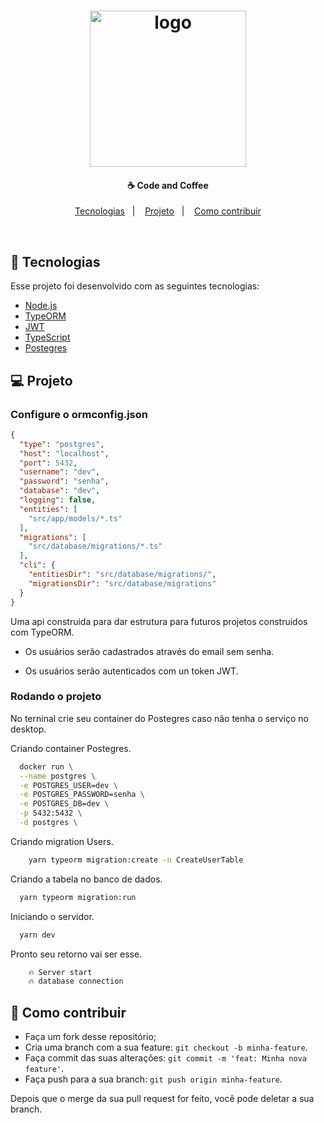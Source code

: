 <h1 align="center">
    <img alt="logo" src="https://miro.medium.com/max/1478/0*10ldIs5O8Y1kXzDn.png" width="250px" />
</h1>

<h4 align="center">☕ Code and Coffee</h4>

<p align="center">
  <a href="#rocket-tecnologias">Tecnologias</a>&nbsp;&nbsp;&nbsp;|&nbsp;&nbsp;&nbsp;
  <a href="#-projeto">Projeto</a>&nbsp;&nbsp;&nbsp;|&nbsp;&nbsp;&nbsp;
  <a href="#-como-contribuir">Como contribuir</a>
</p>

<br>

## :rocket: Tecnologias

Esse projeto foi desenvolvido com as seguintes tecnologias:

- [Node.js](https://nodejs.org/en/)
- [TypeORM](https://typeorm.io/#/)
- [JWT](https://jwt.io/)
- [TypeScript](https://www.typescriptlang.org/docs/home.html)
- [Postegres](https://www.postgresql.org/docs/)


## 💻 Projeto

### Configure o ormconfig.json

```json
{
  "type": "postgres",
  "host": "localhost",
  "port": 5432,
  "username": "dev",
  "password": "senha",
  "database": "dev",
  "logging": false,
  "entities": [
    "src/app/models/*.ts"
  ],
  "migrations": [
    "src/database/migrations/*.ts"
  ],
  "cli": {
    "entitiesDir": "src/database/migrations/",
    "migrationsDir": "src/database/migrations"
  }
}
```
Uma api construida para dar estrutura para futuros projetos construidos com TypeORM.

- Os usuários serão cadastrados através do email sem senha.

- Os usuários serão autenticados com un token JWT.

### Rodando o projeto 

No terninal crie seu container do Postegres caso não tenha o serviço no desktop.


Criando container Postegres. 

```bash
  docker run \
  --name postgres \
  -e POSTGRES_USER=dev \
  -e POSTGRES_PASSWORD=senha \
  -e POSTGRES_DB=dev \
  -p 5432:5432 \
  -d postgres \
```

Criando migration Users.

```bash
    yarn typeorm migration:create -n CreateUserTable
```
Criando a tabela no banco de dados.

```bash
  yarn typeorm migration:run
```
Iniciando o servidor.
```bash
  yarn dev
```

Pronto seu retorno vai ser esse.

```bash
    🔥 Server start
    🔥 database connection 
```

## 🤔 Como contribuir

- Faça um fork desse repositório;
- Cria uma branch com a sua feature: `git checkout -b minha-feature`.
- Faça commit das suas alterações: `git commit -m 'feat: Minha nova feature'`.
- Faça push para a sua branch: `git push origin minha-feature`.

Depois que o merge da sua pull request for feito, você pode deletar a sua branch.






